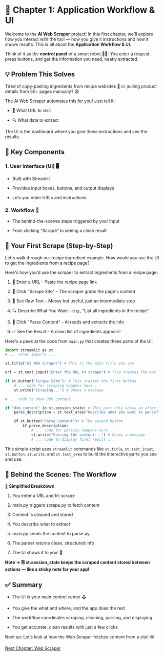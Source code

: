 # 📘 Chapter 1: Application Workflow & UI

Welcome to the **AI Web Scraper** project! In this first chapter, we'll explore how you interact with the tool — how you give it instructions and how it shows results. This is all about the **Application Workflow & UI.**

Think of it as the **control panel** of a smart robot 🧠🤖:
You enter a request, press buttons, and get the information you need, neatly extracted.

## 💡 Problem This Solves

Tired of copy-pasting ingredients from recipe websites 🍲 or pulling product details from 50+ pages manually? 😩

The AI Web Scraper automates this for you! Just tell it:

- 🔗 What URL to visit

- 🔍 What data to extract

The UI is the dashboard where you give these instructions and see the results.
## 🧱 Key Components

### 1. User Interface (UI) 🖥️
- Built with Streamlit

- Provides input boxes, buttons, and output displays

- Lets you enter URLs and instructions

### 2. Workflow 🔄
- The behind-the-scenes steps triggered by your input

- From clicking "Scrape" to seeing a clean result

## 🚀 Your First Scrape (Step-by-Step)

Let's walk through our recipe ingredient example. How would you use the UI to get the ingredients from a recipe page?

Here's how you'd use the scraper to extract ingredients from a recipe page:

1. 🔗 Enter a URL – Paste the recipe page link

2. 🧹 Click "Scrape Site" – The scraper grabs the page's content

3. 📝 See Raw Text – Messy but useful, just an intermediate step

4. 🔍 Describe What You Want – e.g., “List all ingredients in the recipe”

5. 🤖 Click "Parse Content" – AI reads and extracts the info

6. ✅ See the Result – A clean list of ingredients appears!

Here's a peek at the code from `main.py` that creates these parts of the UI:

```python
import streamlit as st
# ... other imports ...

st.title("AI Web Scraper") # This is the main title you see

url = st.text_input("Enter the URL to scrape") # This creates the box for the URL

if st.button("Scrape Site"): # This creates the first button
    # ... code for scraping happens here ...
    st.write("Scraping...") # Shows a message

# ... code to show DOM content ...

if "dom_content" in st.session_state: # This part only shows up after scraping
    parse_description = st.text_area("Describe what you want to parse?") # Box for your request

    if st.button("Parse Content"): # The second button
        if parse_description:
            # ... code for parsing happens here ...
            st.write("Parsing the content...") # Shows a message
            # ... code to display final result ...

```

This simple script uses `streamlit` commands like `st.title`, `st.text_input`, `st.button`, `st.write`, and `st.text_area` to build the interactive parts you see and use.

## 🔄 Behind the Scenes: The Workflow

**🧠 Simplified Breakdown**

1. You enter a URL and hit scrape

2. main.py triggers scrape.py to fetch content

3. Content is cleaned and stored

4. You describe what to extract

5. main.py sends the content to parse.py

6. The parser returns clean, structured info

7. The UI shows it to you! 🎉

**Note -> 🗒️ st.session_state keeps the scraped content stored between actions — like a sticky note for your app!**

## ✅ Summary

- The UI is your main control center 🕹️

- You give the what and where, and the app does the rest

- The workflow coordinates scraping, cleaning, parsing, and displaying

- You get accurate, clean results with just a few clicks

Next up: Let’s look at how the Web Scraper fetches content from a site! 🕸️

[Next Chapter: Web Scraper](02_web_scraper_.md)